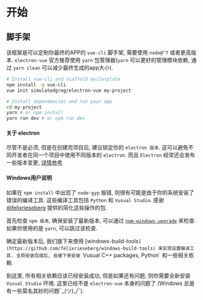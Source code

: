 # 开始

## 脚手架

该框架是可以定制你最终的APP的 `vue-cli` 脚手架, 需要使用 `node@^7` 或者更高版本. `electron-vue` 官方推荐使用 `yarn` 包管理器(`yarn` 可以更好的管理模块依赖, 通过 `yarn clean` 可以减少最终生成的app大小).

```bash
# Install vue-cli and scaffold boilerplate
npm install -g vue-cli
vue init simulatedgreg/electron-vue my-project

# Install dependencies and run your app
cd my-project
yarn # or npm install
yarn run dev # or npm run dev
```

#### 关于 electron

尽管不是必须, 但是在创建完项目后, 建议锁定你的 `electron 版本`. 这可以避免不同开发者在同一个项目中使用不同版本的 `electron`. 而且 `Electron` 经常还会发布一些版本变更, [详情参考](http://electron.atom.io/docs/tutorial/electron-versioning/)

#### Windows用户说明

如果在 `npm install` 中出现了 `node-gyp` 报错, 则很有可能是由于你的系统安装了错误的编译工具. 这些编译工具包括 `Python` 和 `Vusual Studio`. 感谢 [@felixrieseberg](https://github.com/felixrieseberg) 提供的简化这些操作的包.

首先检查 `npm 版本`, 确保安装了最新版本, 可以通过 [`npm-windows-upgrade`](https://github.com/felixrieseberg/npm-windows-upgrade) 来检查. 如果你使用的是 `yarn`, 可以跳过该检查.

确定最新版本后, 我们接下来使用 [windows-build-tools`](https://github.com/felixrieseberg/windows-build-tools) 来实现设置编译工具. 全局安装完成后, 会接下来安装 `Vusual C++ packages, Python` 和一些相关依赖.

到这里, 所有相关依赖应该已经安装成功, 但是如果还有问题, 则你需要全新安装 `Vusual Studio` 环境. 这里已经不是 `electron-vue` 本身的问题了 (Windows 总是有一些莫名其妙的问题¯\_(ツ)_/¯).